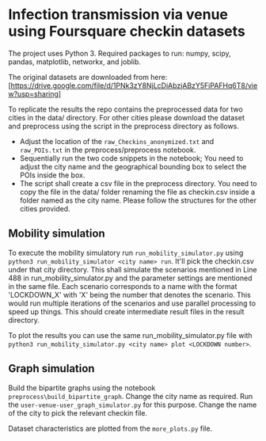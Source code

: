 # Infection transmission via venue using Foursquare checkin datasets

The project uses Python 3. Required packages to run: numpy, scipy, pandas, matplotlib, networkx, and joblib.

The original datasets are downloaded from here: [https://drive.google.com/file/d/1PNk3zY8NjLcDiAbzjABzY5FiPAFHq6T8/view?usp=sharing]

To replicate the results the repo contains the preprocessed data for two cities in the data/ directory. For other cities please download the dataset and preprocess using the script in the preprocess directory as follows.

* Adjust the location of the `raw_Checkins_anonymized.txt` and `raw_POIs.txt` in the preprocess/preprocess notebook.
* Sequentially run the two code snippets in the notebook; You need to adjust the city name and the geographical bounding box to select the POIs inside the box.
* The script shall create a csv file in the preprocess directory. You need to copy the file in the data/ folder renaming the file as checkin.csv inside a folder named as the city name. Please follow the structures for the other cities provided.

## Mobility simulation

To execute the mobility simulatory run `run_mobility_simulator.py` using `python3 run_mobility_simulator <city name> run`. It'll pick the checkin.csv under that city directory. This shall simulate the scenarios mentioned in Line 488 in run_mobility_simulator.py and the parameter settings are mentioned in the same file. Each scenario corresponds to a name with the format 'LOCKDOWN_X' with 'X' being the number that denotes the scenario. This would run multiple iterations of the scenarios and use parallel processing to speed up things. This should create intermediate result files in the result directory.

To plot the results you can use the same run_mobility_simulator.py file with `python3 run_mobility_simulator.py <city name> plot <LOCKDOWN number>`.

## Graph simulation

Build the bipartite graphs using the notebook `preprocess\build_bipartite_graph`. Change the city name as required. Run the `user-venue-user_graph_simulator.py` for this purpose. Change the name of the city to pick the relevant checkin file.

Dataset characteristics are plotted from the `more_plots.py` file.
